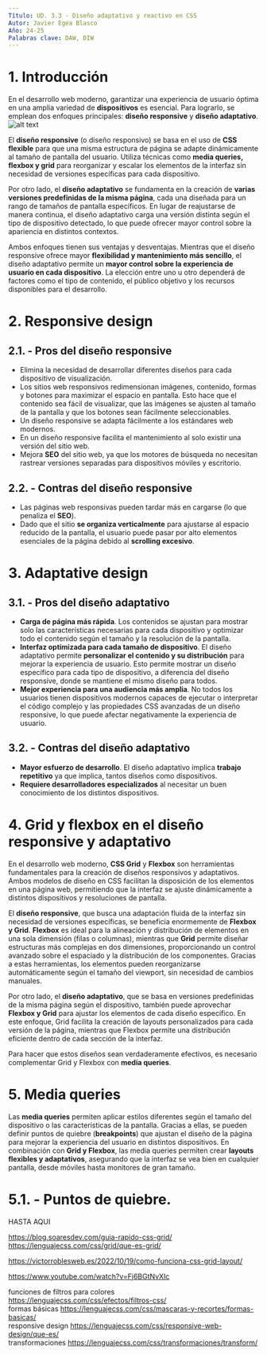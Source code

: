 ```yaml
---
Título: UD. 3.3 - Diseño adaptativo y reactivo en CSS
Autor: Javier Egea Blasco
Año: 24-25
Palabras clave: DAW, DIW
---
```


# 1. Introducción
En el desarrollo web moderno, garantizar una experiencia de usuario óptima en una amplia variedad de **dispositivos** es esencial. Para lograrlo, se emplean dos enfoques principales: **diseño responsive** y **diseño adaptativo**. 
![alt text](./img/ResponsiveAdaptative.png.png) 

El **diseño responsive** (o diseño responsivo) se basa en el uso de **CSS flexible** para que una misma estructura de página se adapte dinámicamente al tamaño de pantalla del usuario. Utiliza técnicas como **media queries, flexbox y grid** para reorganizar y escalar los elementos de la interfaz sin necesidad de versiones específicas para cada dispositivo.  

Por otro lado, el **diseño adaptativo** se fundamenta en la creación de **varias versiones predefinidas de la misma página**, cada una diseñada para un rango de tamaños de pantalla específicos. En lugar de reajustarse de manera continua, el diseño adaptativo carga una versión distinta según el tipo de dispositivo detectado, lo que puede ofrecer mayor control sobre la apariencia en distintos contextos.  

Ambos enfoques tienen sus ventajas y desventajas. Mientras que el diseño responsive ofrece mayor **flexibilidad y mantenimiento más sencillo**, el diseño adaptativo permite un **mayor control sobre la experiencia de usuario en cada dispositivo**. La elección entre uno u otro dependerá de factores como el tipo de contenido, el público objetivo y los recursos disponibles para el desarrollo.

# 2. Responsive design
## 2.1. - Pros del diseño responsive  
- Elimina la necesidad de desarrollar diferentes diseños para cada dispositivo de visualización.   
- Los sitios web responsivos redimensionan imágenes, contenido, formas y botones para maximizar el espacio en pantalla. Esto hace que el contenido sea fácil de visualizar, que las imágenes se ajusten al tamaño de la pantalla y que los botones sean fácilmente seleccionables.  
- Un diseño responsive se adapta fácilmente a los estándares web modernos.  
- En un diseño responsive facilita el mantenimiento al solo existir una versión del sitio web.   
- Mejora **SEO** del sitio web, ya que los motores de búsqueda no necesitan rastrear versiones separadas para dispositivos móviles y escritorio.  

## 2.2. - Contras del diseño responsive  
- Las páginas web responsivas pueden tardar más en cargarse (lo que penaliza el **SEO**).  
- Dado que el sitio **se organiza verticalmente** para ajustarse al espacio reducido de la pantalla, el usuario puede pasar por alto elementos esenciales de la página debido al **scrolling excesivo**.

# 3. Adaptative design
## 3.1. - Pros del diseño adaptativo
- **Carga de página más rápida**. Los contenidos se ajustan para mostrar solo las características necesarias para cada dispositivo y optimizar todo el contenido según el tamaño y la resolución de la pantalla.  
- **Interfaz optimizada para cada tamaño de dispositivo**. El diseño adaptativo permite **personalizar el contenido y su distribución** para mejorar la experiencia de usuario. Esto permite mostrar un diseño específico para cada tipo de dispositivo, a diferencia del diseño responsive, donde se mantiene el mismo diseño para todos.  
- **Mejor experiencia para una audiencia más amplia**. No todos los usuarios tienen dispositivos modernos capaces de ejecutar o interpretar el código complejo y las propiedades CSS avanzadas de un diseño responsive, lo que puede afectar negativamente la experiencia de usuario.   

## 3.2. - Contras del diseño adaptativo  
- **Mayor esfuerzo de desarrollo**. El diseño adaptativo implica **trabajo repetitivo** ya que implica, tantos diseños como dispositivos.  
- **Requiere desarrolladores especializados** al necesitar un buen conocimiento de los distintos dispositivos. 

# 4. Grid y flexbox en el diseño responsive y adaptativo  
En el desarrollo web moderno, **CSS Grid** y **Flexbox** son herramientas fundamentales para la creación de diseños responsivos y adaptativos. Ambos modelos de diseño en CSS facilitan la disposición de los elementos en una página web, permitiendo que la interfaz se ajuste dinámicamente a distintos dispositivos y resoluciones de pantalla.  

El **diseño responsive**, que busca una adaptación fluida de la interfaz sin necesidad de versiones específicas, se beneficia enormemente de **Flexbox y Grid**. **Flexbox** es ideal para la alineación y distribución de elementos en una sola dimensión (filas o columnas), mientras que **Grid** permite diseñar estructuras más complejas en dos dimensiones, proporcionando un control avanzado sobre el espaciado y la distribución de los componentes. Gracias a estas herramientas, los elementos pueden reorganizarse automáticamente según el tamaño del viewport, sin necesidad de cambios manuales.  

Por otro lado, el **diseño adaptativo**, que se basa en versiones predefinidas de la misma página según el dispositivo, también puede aprovechar **Flexbox y Grid** para ajustar los elementos de cada diseño específico. En este enfoque, Grid facilita la creación de layouts personalizados para cada versión de la página, mientras que Flexbox permite una distribución eficiente dentro de cada sección de la interfaz.  

Para hacer que estos diseños sean verdaderamente efectivos, es necesario complementar Grid y Flexbox con **media queries**.  

# 5. Media queries  
Las **media queries** permiten aplicar estilos diferentes según el tamaño del dispositivo o las características de la pantalla. Gracias a ellas, se pueden definir puntos de quiebre (**breakpoints**) que ajustan el diseño de la página para mejorar la experiencia del usuario en distintos dispositivos. En combinación con **Grid y Flexbox**, las media queries permiten crear **layouts flexibles y adaptativos**, asegurando que la interfaz se vea bien en cualquier pantalla, desde móviles hasta monitores de gran tamaño.

# 5.1. - Puntos de quiebre.


HASTA AQUI  

https://blog.soaresdev.com/guia-rapido-css-grid/
https://lenguajecss.com/css/grid/que-es-grid/

https://victorroblesweb.es/2022/10/19/como-funciona-css-grid-layout/


https://www.youtube.com/watch?v=Fj6BGtNvXIc




funciones de filtros para colores https://lenguajecss.com/css/efectos/filtros-css/  
formas básicas  https://lenguajecss.com/css/mascaras-y-recortes/formas-basicas/  
responsive design https://lenguajecss.com/css/responsive-web-design/que-es/  
transformaciones https://lenguajecss.com/css/transformaciones/transform/
